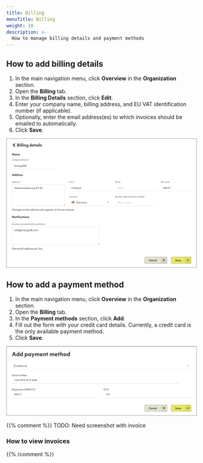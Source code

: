 ```yaml
---
title: Billing
menuTitle: Billing
weight: 10
description: >-
  How to manage billing details and payment methods
---
```

## How to add billing details

1. In the main navigation menu, click **Overview** in the **Organization** section.
2. Open the **Billing** tab.
3. In the **Billing Details** section, click **Edit**.
4. Enter your company name, billing address, and EU VAT identification number (if applicable).
5. Optionally, enter the email address(es) to which invoices should be emailed
   to automatically.
6. Click **Save**.

![ArangoGraph Billing Details](../../../images/arangograph-billing-details.png)

## How to add a payment method

1. In the main navigation menu, click **Overview** in the **Organization** section.
2. Open the **Billing** tab.
3. In the **Payment methods** section, click **Add**.
4. Fill out the form with your credit card details. Currently, a credit card is the only available payment method.
5. Click **Save**.

![ArangoGraph Payment Method](../../../images/arangograph-add-payment-method-credit-card.png)

{{% comment %}}
TODO: Need screenshot with invoice

### How to view invoices


{{% /comment %}}
